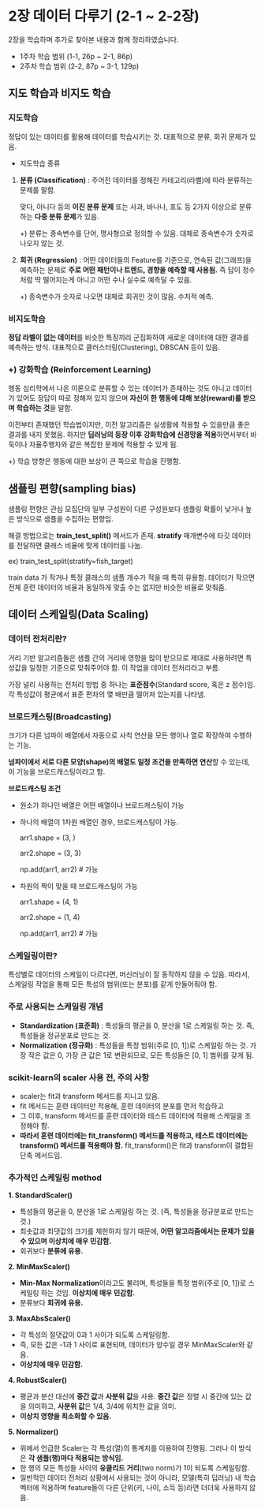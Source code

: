 # 2장 데이터 다루기 (2-1 ~ 2-2장)
2장을 학습하며 추가로 찾아본 내용과 함께 정리하였습니다.

- 1주차 학습 범위 (1-1, 26p ~ 2-1, 86p)
- 2주차 학습 범위 (2-2, 87p ~ 3-1, 129p)

## 지도 학습과 비지도 학습
### 지도학습
정답이 있는 데이터를 활용해 데이터를 학습시키는 것.
대표적으로 분류, 회귀 문제가 있음.

- 지도학습 종류
1. **분류 (Classification)** : 주어진 데이터를 정해진 카테고리(라벨)에 따라 분류하는 문제를 말함.

   맞다, 아니다 등의 **이진 분류 문제** 또는 사과, 바나나, 포도 등 2가지 이상으로 분류하는 **다중 분류 문제**가 있음.

   +) 분류는 종속변수를 단어, 명사형으로 정의할 수 있음. 대체로 종속변수가 숫자로 나오지 않는 것. 

2. **회귀 (Regression)** : 어떤 데이터들의 Feature를 기준으로, 연속된 값(그래프)을 예측하는 문제로 **주로 어떤 패턴이나 트렌드, 경향을 예측할 때 사용됨.** 즉 답이 정수처럼 딱 떨어지는게 아니고 어떤 수나 실수로 예측딜 수 있음.

   +) 종속변수가 숫자로 나오면 대체로 회귀인 것이 많음. 수치적 예측.


### 비지도학습
**정답 라벨이 없는 데이터**를 비슷한 특징끼리 군집화하여 새로운 데이터에 대한 결과를 예측하는 방식.
대표적으로 클러스터링(Clustering), DBSCAN 등이 있음.

### +) 강화학습 (Reinforcement Learning)
행동 심리학에서 나온 이론으로 분류할 수 있는 데이터가 존재하는 것도 아니고 데이터가 있어도 정답이 따로 정해져 있지 않으며 **자신이 한 행동에 대해 보상(reward)를 받으며 학습하는 것**을 말함.

이전부터 존재했던 학습법이지만, 이전 알고리즘은 실생활에 적용할 수 있을만큼 좋은 결과를 내지 못했음. 하지만 **딥러닝의 등장 이후 강화학습에 신경망을 적용**하면서부터 바둑이나 자율주행차와 같은 복잡한 문제에 적용할 수 있게 됨.

+) 학습 방향은 행동에 대한 보상이 큰 쪽으로 학습을 진행함.

## 샘플링 편향(sampling bias)
샘플링 편향은 관심 모집단의 일부 구성원이 다른 구성원보다 샘플링 확률이 낮거나 높은 방식으로 샘플을 수집하는 편향임.

해결 방법으로는 **train_test_split()** 메서드가 존재. **stratify** 매개변수에 타깃 데이터를 전달하면 클래스 비율에 맞게 데이터를 나눔.

ex) train_test_split(stratify=fish_target)

train data 가 작거나 특정 클래스의 샘플 개수가 적을 때 특히 유용함. 데이터가 작으면 전체 훈련 데이터의 비율과 동일하게 맞출 수는 없지만 비슷한 비율로 맞춰줌.

## 데이터 스케일링(Data Scaling)
### 데이터 전처리란?
거리 기반 알고리즘들은 샘플 간의 거리에 영향을 많이 받으므로 제대로 사용하려면 특성값을 일정한 기준으로 맞춰주어야 함. 이 작업을 데이터 전처리라고 부름.

가장 널리 사용하는 전처리 방법 중 하나는 **표준점수**(Standard score, 혹은 z 점수)임. 각 특성값이 평균에서 표준 편차의 몇 배만큼 떨어져 있는지를 나타냄.

### 브로드캐스팅(Broadcasting)
크기가 다른 넘파이 배열에서 자동으로 사칙 연산을 모든 행이나 열로 확장하여 수행하는 기능.

**넘파이에서 서로 다른 모양(shape)의 배열도 일정 조건을 만족하면 연산**할 수 있는데, 이 기능을 브로드캐스팅이라고 함.

**브로드캐스팅 조건**
- 원소가 하나인 배열은 어떤 배열이나 브로드캐스팅이 가능
- 하나의 배열이 1차원 배열인 경우, 브로드캐스팅이 가능.

  arr1.shape = (3, )

  arr2.shape = (3, 3)

  np.add(arr1, arr2) # 가능
- 차원의 짝이 맞을 때 브로드캐스팅이 가능

  arr1.shape = (4, 1)

  arr2.shape = (1, 4)

  np.add(arr1, arr2) # 가능

### 스케일링이란?
특성별로 데이터의 스케일이 다르다면, 머신러닝이 잘 동작하지 않을 수 있음. 따라서, 스케일링 작업을 통해 모든 특성의 범위(또는 분포)를 같게 만들어줘야 함.

### 주로 사용되는 스케일링 개념
- **Standardization (표준화)** : 특성들의 평균을 0, 분산을 1로 스케일링 하는 것. 즉, 특성들을 정규분포로 만드는 것.
- **Normalization (정규화)** : 특성들을 특정 범위(주로 [0, 1])로 스케일링 하는 것. 가장 작은 값은 0, 가장 큰 값은 1로 변환되므로, 모든 특성들은 [0, 1] 범위를 갖게 됨.

### scikit-learn의 scaler 사용 전, 주의 사항
- scaler는 fit과 transform 메서드를 지니고 있음.
- fit 메서드는 훈련 데이터만 적용해, 훈련 데이터의 분포를 먼저 학습하고
- 그 이후, transform 메서드를 훈련 데이터와 테스트 데이터에 적용해 스케일을 조정해야 함.
- **따라서 훈련 데이터에는 fit_transform() 메서드를 적용하고, 테스트 데이터에는 transform() 메서드를 적용해야 함.** fit_transform()은 fit과 transform이 결합된 단축 메서드임.

### 추가적인 스케일링 method
**1. StandardScaler()**
   - 특성들의 평균을 0, 분산을 1로 스케일링 하는 것. (즉, 특성들을 정규분포로 만드는 것.)
   - 최솟값과 최댓값의 크기를 제한하지 않기 때문에, **어떤 알고리즘에서는 문제가 있을 수 있으며 이상치에 매우 민감함.**
   - 회귀보다 **분류에 유용.**

**2. MinMaxScaler()**
   - **Min-Max Normalization**이라고도 불리며, 특성들을 특정 범위(주로 [0, 1])로 스케일링 하는 것임. **이상치에 매우 민감함.**
   - 분류보다 **회귀에 유용.**

**3. MaxAbsScaler()**
   - 각 특성의 절댓값이 0과 1 사이가 되도록 스케일링함.
   - 즉, 모든 값은 -1과 1 사이로 표현되며, 데이터가 양수일 경우 MinMaxScaler와 같음.
   - **이상치에 매우 민감함.**

**4. RobustScaler()**
   - 평균과 분산 대신에 **중간 값**과 **사분위 값**을 사용. **중간 값**은 정렬 시 중간에 있는 값을 의미하고, **사분위 값**은 1/4, 3/4에 위치한 값을 의미.
   - **이상치 영향을 최소화할 수 있음.**

**5. Normalizer()**
   - 위에서 언급한 Scaler는 각 특성(열)의 통계치를 이용하여 진행됨. 그러나 이 방식은 **각 샘플(행)마다 적용되는 방식임.**
   - 한 행의 모든 특성들 사이의 **유클리드 거리**(two norm)가 1이 되도록 스케일링함.
   - 일반적인 데이터 전처리 상황에서 사용되는 것이 아니라, 모델(특히 딥러닝) 내 학습 벡터에 적용하며 feature들이 다른 단위(키, 나이, 소득 등)라면 더더욱 사용하지 않음.